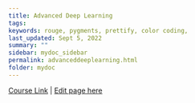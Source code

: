 ```yaml
---
title: Advanced Deep Learning
tags: 
keywords: rouge, pygments, prettify, color coding,
last_updated: Sept 5, 2022
summary: ""
sidebar: mydoc_sidebar
permalink: advanceddeeplearning.html
folder: mydoc
---
```


[Course Link](https://learning.oreilly.com/library/view/advanced-deep-learning/9781838821654/Text/Preface.xhtml) |
[Edit page here](https://github.com/bhbharat/bhbharat.github.io/edit/main/pages/mydoc/book-Advanced-Deep_Learning.md)


